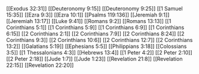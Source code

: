 [[Exodus 32:31]]
[[Deuteronomy 9:15]]
[[Deuteronomy 9:25]]
[[1 Samuel 15:35]]
[[Ezra 9:3]]
[[Ezra 10:1]]
[[Psalms 119:136]]
[[Jeremiah 9:1]]
[[Jeremiah 13:17]]
[[Luke 9:41]]
[[Romans 9:2]]
[[Romans 13:13]]
[[1 Corinthians 5:1]]
[[1 Corinthians 5:9]]
[[1 Corinthians 6:9]]
[[1 Corinthians 6:15]]
[[2 Corinthians 2:1]]
[[2 Corinthians 7:9]]
[[2 Corinthians 8:24]]
[[2 Corinthians 9:3]]
[[2 Corinthians 10:6]]
[[2 Corinthians 12:7]]
[[2 Corinthians 13:2]]
[[Galatians 5:19]]
[[Ephesians 5:5]]
[[Philippians 3:18]]
[[Colossians 3:5]]
[[1 Thessalonians 4:3]]
[[Hebrews 13:4]]
[[1 Peter 4:2]]
[[2 Peter 2:10]]
[[2 Peter 2:18]]
[[Jude 1:7]]
[[Jude 1:23]]
[[Revelation 21:8]]
[[Revelation 22:15]]
[[Revelation 22:20]]
